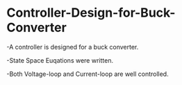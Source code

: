 # Controller-Design-for-Buck-Converter
-A controller is designed for a buck converter.

-State Space Euqations were written. 

-Both Voltage-loop and Current-loop are well controlled. 
